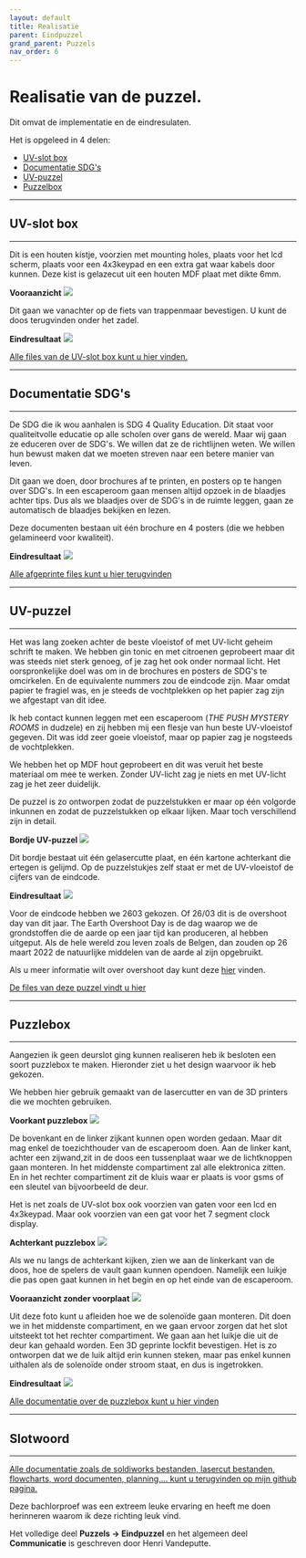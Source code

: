 ```yaml
---
layout: default
title: Realisatie
parent: Eindpuzzel
grand_parent: Puzzels
nav_order: 6
---
```


# Realisatie van de puzzel.

Dit omvat de implementatie en de eindresulaten.

Het is opgeleed in 4 delen:
* [UV-slot box](https://plan-it-b.github.io/ba3-docs/docs/Eindpuzzel/Implementatie/Implementatie.html#uv-slot-box)
* [Documentatie SDG's](https://plan-it-b.github.io/ba3-docs/docs/Eindpuzzel/Implementatie/Implementatie.html#documentatie-sdgs)
* [UV-puzzel](https://plan-it-b.github.io/ba3-docs/docs/Eindpuzzel/Implementatie/Implementatie.html#uv-puzzel)
* [Puzzelbox](https://plan-it-b.github.io/ba3-docs/docs/Eindpuzzel/Implementatie/Implementatie.html#puzzlebox)

---
## UV-slot box
---
Dit is een houten kistje, voorzien met mounting holes, plaats voor het lcd scherm, plaats voor een 4x3keypad en een extra gat waar kabels door kunnen. Deze kist is gelazecut uit een houten MDF plaat met dikte 6mm.

**Vooraanzicht**
![](UV_slot_box.png) 

Dit gaan we vanachter op de fiets van trappenmaar bevestigen. U kunt de doos terugvinden onder het zadel.

**Eindresultaat**
![](Uv-slot-implementatie.jpg) 

[Alle files van de UV-slot box kunt u hier vinden.](https://github.com/PLAN-IT-B/BachelorProefCommunicatieEnEinde/tree/main/Documentatie%20UV-slot/UV-slot%20Box)



---
## Documentatie SDG's
---

De SDG die ik wou aanhalen is SDG 4 Quality Education. Dit staat voor qualiteitvolle educatie op alle scholen over gans de wereld. Maar wij gaan ze educeren over de SDG's. We willen dat ze de richtlijnen weten. We willen hun bewust maken dat we moeten streven naar een betere manier van leven.

Dit gaan we doen, door brochures af te printen, en posters op te hangen over SDG's. In een escaperoom gaan mensen altijd opzoek in de blaadjes achter tips. Dus als we blaadjes over de SDG's in de ruimte leggen, gaan ze automatisch de blaadjes bekijken en lezen. 

Deze documenten bestaan uit één brochure en 4 posters (die we hebben gelamineerd voor kwaliteit).

**Eindresultaat**
![](Documentatie-implementatie.jpg)

[Alle afgeprinte files kunt u hier terugvinden](https://github.com/PLAN-IT-B/BachelorProefCommunicatieEnEinde/tree/main/Documentatie%20eindpuzzel/Te%20printen%20documenten)

---
## UV-puzzel
---

Het was lang zoeken achter de beste vloeistof of met UV-licht geheim schrift te maken. We hebben gin tonic en met citroenen geprobeert maar dit was steeds niet sterk genoeg, of je zag het ook onder normaal licht. Het oorspronkelijke doel was om in de brochures en posters de SDG's te omcirkelen. En de equivalente nummers zou de eindcode zijn. Maar omdat papier te fragiel was, en je steeds de vochtplekken op het papier zag zijn we afgestapt van dit idee. 

Ik heb contact kunnen leggen met een escaperoom (*THE PUSH MYSTERY ROOMS* in dudzele) en zij hebben mij een flesje van hun beste UV-vloeistof gegeven. Dit was idd zeer goeie vloeistof, maar op papier zag je nogsteeds de vochtplekken.

We hebben het op MDF hout geprobeert en dit was veruit het beste materiaal om mee te werken. Zonder UV-licht zag je niets en met UV-licht zag je het zeer duidelijk. 

De puzzel is zo ontworpen zodat de puzzelstukken er maar op één volgorde inkunnen en zodat de puzzelstukken op elkaar lijken. Maar toch verschillend zijn in detail.

**Bordje UV-puzzel**
![](UV-puzzel.png)

Dit bordje bestaat uit één gelasercutte plaat, en één kartone achterkant die ertegen is gelijmd. Op de puzzelstukjes zelf staat er met de UV-vloeistof de cijfers van de eindcode. 

**Eindresultaat**
![](Uv-puzzel-implementatie.jpg)

Voor de eindcode hebben we 2603 gekozen. Of 26/03 dit is de overshoot day van dit jaar. The Earth Overshoot Day is de dag waarop we de grondstoffen die de aarde op een jaar tijd kan produceren, al hebben uitgeput. Als de hele wereld zou leven zoals de Belgen, dan zouden op 26 maart 2022 de natuurlijke middelen van de aarde al zijn opgebruikt. 

Als u meer informatie wilt over overshoot day kunt deze [hier](https://wwf.be/nl/rapporten/overshoot-dag-belgie#:~:text=Earth%20Overshoot%20Day%20is%20de,komt%20hij%20zelfs%20nóg%20vroeger.) vinden.

[De files van deze puzzel vindt u hier](https://github.com/PLAN-IT-B/BachelorProefCommunicatieEnEinde/tree/main/Documentatie%20eindpuzzel/UV-puzzel)

---
## Puzzlebox
---

Aangezien ik geen deurslot ging kunnen realiseren heb ik besloten een soort puzzlebox te maken. Hieronder ziet u het design waarvoor ik heb gekozen.

We hebben hier gebruik gemaakt van de lasercutter en van de 3D printers die we mochten gebruiken.

**Voorkant puzzlebox**
![](puzzlebox.png) 

De bovenkant en de linker zijkant kunnen open worden gedaan. Maar dit mag enkel de toezichthouder van de escaperoom doen. Aan de linker kant, achter een zijwand,zit in de doos een tussenplaat waar we de lichtknoppen gaan monteren. In het middenste compartiment zal alle elektronica zitten. En in het rechter compartiment zit de kluis waar er plaats is voor gsms of een sleutel van bijvoorbeeld de deur.

Het is net zoals de UV-slot box ook voorzien van gaten voor een lcd en 4x3keypad. Maar ook voorzien van een gat voor het 7 segment clock display.

**Achterkant puzzlebox**
![](Puzzelbox_achterkant.png) 

Als we nu langs de achterkant kijken, zien we aan de linkerkant van de doos, hoe de spelers de vault gaan kunnen opendoen. Namelijk een luikje die pas open gaat kunnen in het begin en op het einde van de escaperoom.

**Vooraanzicht zonder voorplaat**
![](puzzlebox_focusslot.png) 

Uit deze foto kunt u afleiden hoe we de solenoïde gaan monteren. Dit doen we in het middenste compartiment, en we gaan ervoor zorgen dat het slot uitsteekt tot het rechter compartiment. We gaan aan het luikje die uit de deur kan gehaald worden. Een 3D geprinte lockfit bevestigen. Het is zo ontworpen dat we de luik altijd erin kunnen steken, maar pas enkel kunnen uithalen als de solenoïde onder stroom staat, en dus is ingetrokken.

**Eindresultaat**
![](Puzzlebox-implementatie.jpg)

[Alle documentatie over de puzzlebox kunt u hier vinden](https://github.com/PLAN-IT-B/BachelorProefCommunicatieEnEinde/tree/main/Documentatie%20eindpuzzel/PuzzleBox2)


---

## Slotwoord

---

[Alle documentatie zoals de soldiworks bestanden, lasercut bestanden, flowcharts, word documenten, planning,... kunt u terugvinden op mijn github pagina.](https://github.com/PLAN-IT-B/BachelorProefCommunicatieEnEinde)

Deze bachlorproef was een extreem leuke ervaring en heeft me doen herinneren waarom ik deze richting leuk vind.

Het volledige deel **Puzzels -> Eindpuzzel** en het algemeen deel **Communicatie** is geschreven door Henri Vandeputte.
